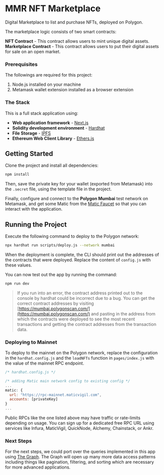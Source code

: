 # MMR NFT Marketplace

Digital Marketplace to list and purchase NFTs, deployed on Polygon.

The marketplace logic consists of two smart contracts:

**NFT Contract** - This contract allows users to mint unique digital assets.
**Marketplace Contract** - This contract allows users to put their digital assets for sale on an open market.

### Prerequisites

The followings are required for this project:

1. Node.js installed on your machine
2. Metamask wallet extension installed as a browser extension

### The Stack

This is a full stack application using:

- **Web application framework** - [Next.js](https://nextjs.org/)
- **Solidity development environment** - [Hardhat](https://hardhat.org/)
- **File Storage** - [IPFS](https://ipfs.io/)
- **Ethereum Web Client Library** - [Ethers.js](https://docs.ethers.io/v5/)

## Getting Started

Clone the project and install all dependencies:

```sh
npm install
```

Then, save the private key for your wallet (exported from Metamask) into the `.secret` file, using the template file in the project.

Finally, configure and connect to the **Polygon Mumbai** test network on Metamask, and get some Matic from the [Matic Faucet](https://faucet.matic.network/) so that you can interact with the application.

## Running the Project

Execute the following command to deploy to the Polygon network:

```sh
npx hardhat run scripts/deploy.js --network mumbai
```

When the deployment is complete, the CLI should print out the addresses of the contracts that were deployed. Replace the content of `config.js` with these values.

You can now test out the app by running the command:

```sh
npm run dev
```

> If you run into an error, the contract address printed out to the console by hardhat could be incorrect due to a bug. You can get the correct contract addresses by visiting [https://mumbai.polygonscan.com/](https://mumbai.polygonscan.com/) and pasting in the address from which the contracts were deployed to see the most recent transactions and getting the contract addresses from the transaction data.

### Deploying to Mainnet

To deploy to the mainnet on the Polygon network, replace the configuration in the `hardhat.config.js` and the `loadNFTs` function in `pages/index.js` with the value of the mainnet RPC endpoint.

```javascript
/* hardhat.config.js */

/* adding Matic main network config to existing config */
...
matic: {
  url: "https://rpc-mainnet.maticvigil.com",
  accounts: [privateKey]
}
...
```

Public RPCs like the one listed above may have traffic or rate-limits depending on usage. You can sign up for a dedicated free RPC URL using services like Infura, MaticVigil, QuickNode, Alchemy, Chainstack, or Ankr.

### Next Steps

For the next steps, we could port over the queries implemented in this app using [The Graph](https://thegraph.com/). The Graph will open up many more data access patterns including things like pagination, filtering, and sorting which are necessary for more advanced applications.
